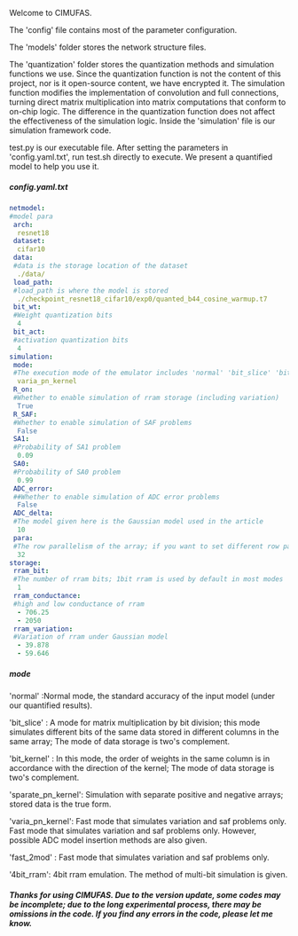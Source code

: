 Welcome to CIMUFAS.

The 'config' file contains most of the parameter configuration.

The 'models' folder stores the network structure files.

The 'quantization' folder stores the quantization methods and simulation functions we use. Since the quantization function is not the content of this project, nor is it open-source content, we have encrypted it. The simulation function modifies the implementation of convolution and full connections, turning direct matrix multiplication into matrix computations that conform to on-chip logic. The difference in the quantization function does not affect the effectiveness of the simulation logic. Inside the 'simulation' file is our simulation framework code.

test.py is our executable file. After setting the parameters in 'config.yaml.txt', run test.sh directly to execute. We present a quantified model to help you use it.

##### config.yaml.txt

````yaml
netmodel:
#model para
 arch:
  resnet18
 dataset:
  cifar10
 data:
 #data is the storage location of the dataset
  ./data/
 load_path:
 #load_path is where the model is stored
  ./checkpoint_resnet18_cifar10/exp0/quanted_b44_cosine_warmup.t7
 bit_wt:
 #Weight quantization bits
  4
 bit_act:
 #activation quantization bits
  4
simulation:
 mode:
 #The execution mode of the emulator includes 'normal' 'bit_slice' 'bit_kernel' 'sparate_pn_kernel' 'varia_pn_kernel' 'fast_2mod' '4bit_rram'.
  varia_pn_kernel
 R_on:
 #Whether to enable simulation of rram storage (including variation)
  True
 R_SAF:
 #Whether to enable simulation of SAF problems
  False
 SA1:
 #Probability of SA1 problem
  0.09
 SA0:
 #Probability of SA0 problem
  0.99
 ADC_error:
 ##Whether to enable simulation of ADC error problems
  False
 ADC_delta:
 #The model given here is the Gaussian model used in the article
  10
 para:
 #The row parallelism of the array; if you want to set different row parallelisms for different layers, you need to change the input to an array, and determine the id of each layer in simulation.
  32
storage:
 rram_bit:
 #The number of rram bits; 1bit rram is used by default in most modes
  1
 rram_conductance:
 #high and low conductance of rram
  - 706.25
  - 2050
 rram_variation:
 #Variation of rram under Gaussian model
  - 39.878
  - 59.646
````

##### mode

'normal' :Normal mode, the standard accuracy of the input model (under our quantified results).

'bit_slice' : A mode for matrix multiplication by bit division; this mode simulates different bits of the same data stored in different columns in the same array; The mode of data storage is two's complement.

'bit_kernel' : In this mode, the order of weights in the same column is in accordance with the direction of the kernel; The mode of data storage is two's complement.

'sparate_pn_kernel': Simulation with separate positive and negative arrays; stored data is the true form.

 'varia_pn_kernel': Fast mode that simulates variation and saf problems only. Fast mode that simulates variation and saf problems only. However, possible ADC model insertion methods are also given.

 'fast_2mod' : Fast mode that simulates variation and saf problems only.

'4bit_rram': 4bit rram emulation. The method of multi-bit simulation is given.

##### Thanks for using CIMUFAS. Due to the version update, some codes may be incomplete; due to the long experimental process, there may be omissions in the code. If you find any errors in the code, please let me know.